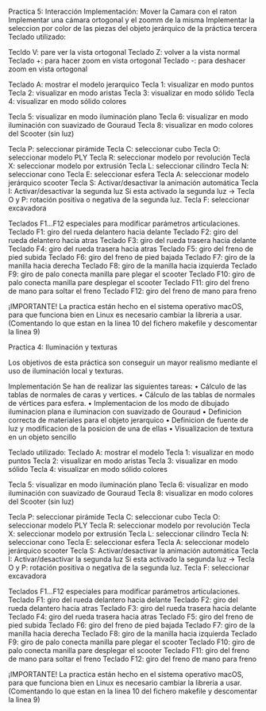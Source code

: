 Practica 5: Interacción
Implementación:
Mover la Camara con el raton
Implementar una cámara ortogonal y el zoomm de la misma
Implementar la seleccion por color de las piezas del objeto jerárquico de la práctica tercera
Teclado utilizado:

Tecldo V: pare ver la vista ortogonal
Teclado Z: volver a la vista normal 
Teclado +: para hacer zoom en vista ortogonal
Teclado -: para deshacer zoom en vista ortogonal

Teclado A: mostrar el modelo jerarquico
Tecla 1: visualizar en modo puntos
Tecla 2: visualizar en modo aristas
Tecla 3: visualizar en modo sólido
Tecla 4: visualizar en modo sólido colores

Tecla 5: visualizar en modo iluminación plano
Tecla 6: visualizar en modo iluminación con suavizado de Gouraud 
Tecla 8: visualizar en modo colores del Scooter (sin luz)

Tecla P: seleccionar pirámide
Tecla C: seleccionar cubo
Tecla O: seleccionar modelo PLY
Tecla R: seleccionar modelo por revolución Tecla X: seleccionar modelo por extrusión Tecla L: seleccionar cilindro
Tecla N: seleccionar cono
Tecla E: seleccionar esfera
Tecla A: seleccionar modelo jerárquico scooter
Tecla S: Activar/desactivar la animación automática
Tecla I: Activar/desactivar la segunda luz
Si esta activado la segunda luz -> Tecla O y P: rotación positiva o negativa de la segunda luz.
Tecla F: seleccionar excavadora


Teclados F1...F12 especiales para modificar parámetros articulaciones.
Teclado F1: giro del rueda delantero hacia delante
Teclado F2: giro del rueda delantero hacia atras
Teclado F3: giro del rueda trasera hacia delante
Teclado F4: giro del rueda trasera hacia atras
Teclado F5: giro del freno de pied subida
Teclado F6: giro del freno de pied bajada
Teclado F7: giro de la manilla hacia derecha
Teclado F8: giro de la manilla hacia izquierda
Teclado F9: giro de palo conecta manilla pare plegar el scooter
Teclado F10: giro de palo conecta manilla pare desplegar el scooter
Teclado F11: giro del freno de mano para soltar el freno
Teclado F12: giro del freno de mano para freno

¡IMPORTANTE!
La practica están hecho en el sistema operativo macOS, para que funciona bien en Linux es necesario cambiar la libreria a usar.(Comentando lo que estan en la linea 10 del fichero makefile y descomentar la linea 9) 


Practica 4: Iluminación y texturas

Los objetivos de esta práctica son conseguir un mayor realismo mediante el uso de iluminación local y texturas. 

Implementación
Se han de realizar las siguientes tareas:
• Cálculo de las tablas de normales de caras y vertices. 
• Cálculo de las tablas de normales de vértices para esfera. 
• Implementacion de los modo de dibujado iluminacion plana e iluminacion con suavizado de Gouraud
• Definicion correcta de materiales para el objeto jerarquico
• Definicion de fuente de luz y modificacion de la posicion de una de ellas
• Visualizacion de textura en un objeto sencillo

Teclado utilizado:
Teclado A: mostrar el modelo
Tecla 1: visualizar en modo puntos
Tecla 2: visualizar en modo aristas
Tecla 3: visualizar en modo sólido
Tecla 4: visualizar en modo sólido colores

Tecla 5: visualizar en modo iluminación plano
Tecla 6: visualizar en modo iluminación con suavizado de Gouraud 
Tecla 8: visualizar en modo colores del Scooter (sin luz)

Tecla P: seleccionar pirámide
Tecla C: seleccionar cubo
Tecla O: seleccionar modelo PLY
Tecla R: seleccionar modelo por revolución Tecla X: seleccionar modelo por extrusión Tecla L: seleccionar cilindro
Tecla N: seleccionar cono
Tecla E: seleccionar esfera
Tecla A: seleccionar modelo jerárquico scooter
Tecla S: Activar/desactivar la animación automática
Tecla I: Activar/desactivar la segunda luz
Si esta activado la segunda luz -> Tecla O y P: rotación positiva o negativa de la segunda luz.
Tecla F: seleccionar excavadora


Teclados F1...F12 especiales para modificar parámetros articulaciones.
Teclado F1: giro del rueda delantero hacia delante
Teclado F2: giro del rueda delantero hacia atras
Teclado F3: giro del rueda trasera hacia delante
Teclado F4: giro del rueda trasera hacia atras
Teclado F5: giro del freno de pied subida
Teclado F6: giro del freno de pied bajada
Teclado F7: giro de la manilla hacia derecha
Teclado F8: giro de la manilla hacia izquierda
Teclado F9: giro de palo conecta manilla pare plegar el scooter
Teclado F10: giro de palo conecta manilla pare desplegar el scooter
Teclado F11: giro del freno de mano para soltar el freno
Teclado F12: giro del freno de mano para freno

¡IMPORTANTE!
La practica están hecho en el sistema operativo macOS, para que funciona bien en Linux es necesario cambiar la libreria a usar.(Comentando lo que estan en la linea 10 del fichero makefile y descomentar la linea 9) 

